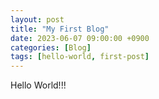 ```yaml
---
layout: post
title: "My First Blog"
date: 2023-06-07 09:00:00 +0900
categories: [Blog]
tags: [hello-world, first-post]
---
```

Hello World!!!